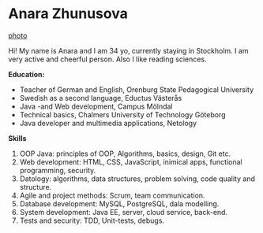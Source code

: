 # Anara Zhunusova

[photo](img/D_0209001_5x5.jpg)

Hi! My name is Anara and I am 34 yo, currently staying in Stockholm. I am very active and cheerful person. Also I like reading sciences.

**Education:**
* Teacher of German and English, Orenburg State Pedagogical University
* Swedish as a second language, Eductus Västerås
* Java -and Web development, Campus Mölndal
* Technical basics, Chalmers University of Technology Göteborg
* Java developer and multimedia applications, Netology

**Skills**
1. OOP Java: principles of OOP, Algorithms, basics, design, Git etc.
2. Web development: HTML, CSS, JavaScript, inimical apps, functional programming, security.
3. Datology: algorithms, data structures, problem solving, code quality and structure.
4. Agile and project methods: Scrum, team communication.
5. Database development: MySQL, PostgreSQL, dala modelling.
6. System development: Java EE, server, cloud service, back-end.
7. Tests and security: TDD, Unit-tests, debugs.